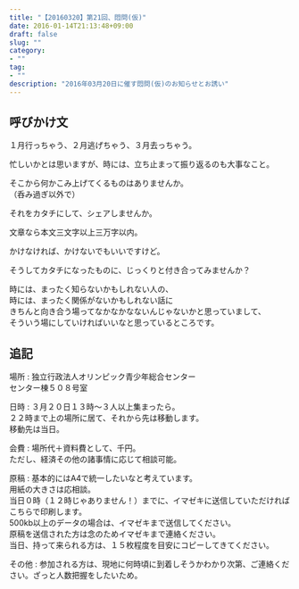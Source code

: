 ```yaml
---
title: "【20160320】第21回、悶問(仮)"
date: 2016-01-14T21:13:48+09:00
draft: false
slug: ""
category:
- ""
tag:
- ""
description: "2016年03月20日に催す悶問(仮)のお知らせとお誘い"
---
```


呼びかけ文
----

１月行っちゃう、２月逃げちゃう、３月去っちゃう。

忙しいかとは思いますが、時には、立ち止まって振り返るのも大事なこと。

そこから何かこみ上げてくるものはありませんか。  
（呑み過ぎ以外で）


それをカタチにして、シェアしませんか。


文章なら本文三文字以上三万字以内。


かけなければ、かけないでもいいですけど。


そうしてカタチになったものに、じっくりと付き合ってみませんか？


時には、まったく知らないかもしれない人の、  
時には、まったく関係がないかもしれない話に  
きちんと向き合う場ってなかなかなないんじゃないかと思っていまして、  
そういう場にしていければいいなと思っているところです。

追記
----

場所
:   独立行政法人オリンピック青少年総合センター  
センター棟５０８号室

日時
:   ３月２０日１３時～３人以上集まったら。  
    ２２時まで上の場所に居て、それから先は移動します。  
    移動先は当日。

会費
:   場所代＋資料費として、千円。  
ただし、経済その他の諸事情に応じて相談可能。

原稿
:   基本的にはA4で統一したいなと考えています。  
用紙の大きさは応相談。  
当日０時（１２時じゃありません！）までに、イマゼキに送信していただければこちらで印刷します。  
500kb以上のデータの場合は、イマゼキまで送信してください。  
原稿を送信された方は念のためイマゼキまで連絡ください。  
当日、持って来られる方は、１５枚程度を目安にコピーしてきてください。

その他
:   参加される方は、現地に何時頃に到着しそうかわかり次第、ご連絡ください。ざっと人数把握をしたいため。
